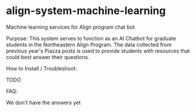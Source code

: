 # align-system-machine-learning
Machine learning services for Align program chat bot

Purpose:
This system serves to function as an AI Chatbot for graduate students in the Northeastern Align Program. The data collected from previous year's Piazza posts is used to provide students with resources that could best answer their questions.

How to Install / Troubleshoot:

TODO

FAQ:

We don't have the answers yet
